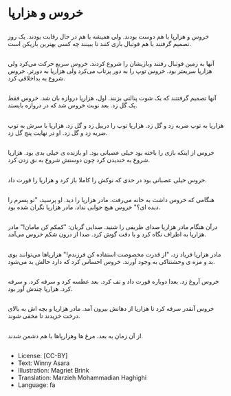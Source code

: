 # خروس و هزارپا

##
خروس و هزارپا با هم دوست بودند. ولی همیشه با هم در حال رقابت بودند. یک روز تصمیم گرفتند با هم فوتبال بازی کنند تا ببینند چه کسی بهترین بازیکن است.

##
آنها به زمین فوتبال رفتند وبازیشان را شروع کردند. خروس سریع حرکت می‌کرد ولی هزارپا سریعتر بود. خروس توپ را به دور پرتاب می‌کرد ولی هزارپا به دورتر. خروس شروع به بداخلاقی کرد.

##
آنها تصمیم گرفتتند که یک شوت پنالتی بزنند. اول، هزارپا دروازه بان شد. خروس فقط یک گل زد. بعد نوبت خروس شد که در دروازه بایستد.

##
هزارپا به توپ ضربه زد و گل زد. هزارپا توپ را دریبل زد و گل زد. هزارپا با سرش به توپ ضربه زد و گل زد. او در نهایت پنج گل زد.

##
خروس از اینکه بازی را باخته بود خیلی عصبانی بود. او بازنده ی خیلی بدی بود. هزارپا شروع به خندیدن کرد چون دوستش شروع به نق زدن کرد.

##
خروس خیلی عصبانی بود در حدی که نوکش را کاملا باز کرد و هزارپا را قورت داد.

##
هنگامی که خروس داشت به خانه می‌رفت، مادر هزارپا را دید. او پرسید، "تو پسرم را دیده ای؟" خروس هیچ جوابی نداد. مادر هزارپا نگران شده بود.

##
درآن هنگام مادر هزارپا صدای ظریفی را شنید. صدایی گریان: "کمکم کن مامان!" مادر هزارپا به اطراف نگاه کرد و با دقت گوش کرد. صدا از درون شکم خروس می‌آمد.

##
مادر هزارپا فریاد زد، "از قدرت مخصوصت استفاده کن فرزندم!" هزارپاها می‌توانند بوی بد و مزه ی وحشتناکی به وجود آورند. خروس احساس کرد که دارد حالش بد می‌شود.

##
خروس آروغ زد. بعدا دوباره قورت داد و تف کرد. بعد عطسه کرد و سرفه کرد. و سرفه کرد. هزارپا چندش آور بود.

##
خروس آنقدر سرفه کرد تا هزارپا از دهانش بیرون آمد. مادر هزارپا و بچه اش به بالای درخت خزیدند تا مخفی شوند.

##
از آن زمان به بعد، مرغ ها وهزارپاها با هم دشمن شدند.

##
* License: [CC-BY]
* Text: Winny Asara
* Illustration: Magriet Brink
* Translation: Marzieh Mohammadian Haghighi
* Language: fa

